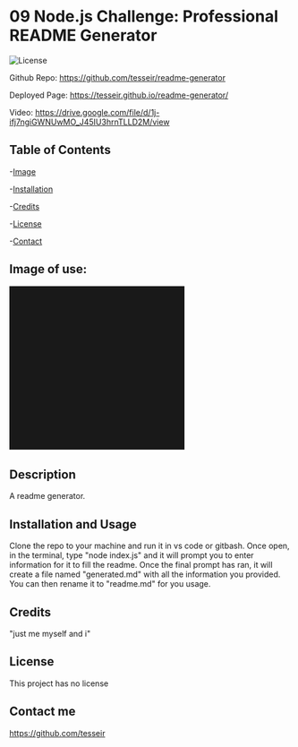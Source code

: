 # 09 Node.js Challenge: Professional README Generator 
![License](https://img.shields.io/badge/License-MIT-blue.svg)

Github Repo: https://github.com/tesseir/readme-generator

Deployed Page: https://tesseir.github.io/readme-generator/

Video: https://drive.google.com/file/d/1j-ifj7ngiGWNUwMO_J45IU3hrnTLLD2M/view

## Table of Contents

-[Image](#Image)

-[Installation](#Installation)

-[Credits](#Credits)

-[License](#License)

-[Contact](#Contact)

## Image of use:

![image of use](https://raw.githubusercontent.com/tesseir/readme-generator/main/assets/readmeimg/Capture.PNG)

## Description

A readme generator.

## Installation and Usage

Clone the repo to your machine and run it in vs code or gitbash. Once open, in the terminal, type "node index.js" and it will prompt you to enter information for it to fill the readme. Once the final prompt has ran, it will create a file named "generated.md" with all the information you provided. You can then rename it to "readme.md" for you usage.

## Credits

"just me myself and i"

## License

This project has no license   

## Contact me

https://github.com/tesseir